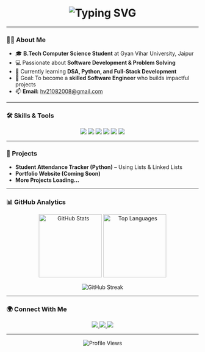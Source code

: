 <!-- Banner / Typing Animation -->
<h1 align="center">
  <img src="https://readme-typing-svg.herokuapp.com?font=Fira+Code&weight=600&size=30&pause=1000&color=0078FF&center=true&vCenter=true&width=435&lines=Hi+%F0%9F%91%8B%2C+I'm+Harsh+Vardhan;Aspiring+Software+Engineer;B.Tech+CSE+%7C+Gyan+Vihar+University;Building+Skills+in+DSA+%26+Development" alt="Typing SVG" />
</h1>

---

### 👨‍💻 About Me
- 🎓 **B.Tech Computer Science Student** at Gyan Vihar University, Jaipur  
- 💻 Passionate about **Software Development & Problem Solving**  
- 🚀 Currently learning **DSA, Python, and Full-Stack Development**  
- 🎯 Goal: To become a **skilled Software Engineer** who builds impactful projects  
- 📫 **Email:** hv21082008@gmail.com  

---

### 🛠 Skills & Tools
<p align="center">
  <img src="https://img.shields.io/badge/Python-3776AB?style=for-the-badge&logo=python&logoColor=white"/>
  <img src="https://img.shields.io/badge/C-00599C?style=for-the-badge&logo=c&logoColor=white"/>
  <img src="https://img.shields.io/badge/DSA-FF6F00?style=for-the-badge&logo=matrix&logoColor=white"/>
  <img src="https://img.shields.io/badge/HTML-E34F26?style=for-the-badge&logo=html5&logoColor=white"/>
  <img src="https://img.shields.io/badge/CSS-1572B6?style=for-the-badge&logo=css3&logoColor=white"/>
  <img src="https://img.shields.io/badge/GitHub-181717?style=for-the-badge&logo=github&logoColor=white"/>
</p>

---

### 🚀 Projects
- **Student Attendance Tracker (Python)** – Using Lists & Linked Lists  
- **Portfolio Website (Coming Soon)**  
- **More Projects Loading...**

---

### 📊 GitHub Analytics
<p align="center">
  <img src="https://github-readme-stats.vercel.app/api?username=harsh-vardhan-tech&show_icons=true&theme=radical" alt="GitHub Stats" height="165"/>
  <img src="https://github-readme-stats.vercel.app/api/top-langs/?username=harsh-vardhan-tech&layout=compact&theme=radical" alt="Top Languages" height="165"/>
</p>

<p align="center">
  <img src="https://github-readme-streak-stats.herokuapp.com/?user=harsh-vardhan-tech&theme=radical" alt="GitHub Streak" />
</p>

---

### 🌍 Connect With Me
<p align="center">
  <a href="https://linkedin.com/in/harsh-vardhan-tech" target="_blank">
    <img src="https://img.shields.io/badge/LinkedIn-0077B5?style=for-the-badge&logo=linkedin&logoColor=white"/>
  </a>
  <a href="https://github.com/harsh-vardhan-tech" target="_blank">
    <img src="https://img.shields.io/badge/GitHub-100000?style=for-the-badge&logo=github&logoColor=white"/>
  </a>
  <a href="mailto:hv21082008@gmail.com">
    <img src="https://img.shields.io/badge/Email-D14836?style=for-the-badge&logo=gmail&logoColor=white"/>
  </a>
</p>

---

<p align="center">
  <img src="https://komarev.com/ghpvc/?username=harsh-vardhan-tech&style=for-the-badge&color=blue" alt="Profile Views"/>
</p>
